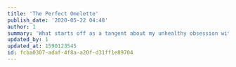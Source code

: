 ```yaml
---
title: 'The Perfect Omelette'
publish_date: '2020-05-22 04:48'
author: 1
summary: 'What starts off as a tangent about my unhealthy obsession with breakfast foods, later turns into an omelette!'
updated_by: 1
updated_at: 1590123545
id: fcba0307-adaf-4f8a-a20f-d31ff1e89704
---
```

